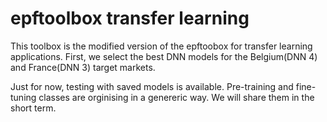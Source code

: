 # epftoolbox transfer learning

This toolbox is the modified version of the epftoobox for transfer learning applications. First, we select the best DNN models for the Belgium(DNN 4) and France(DNN 3) target markets.





Just for now, testing with saved models is available. 
Pre-training and fine-tuning classes are orginising in a genereric way. We will share them in the short term. 
